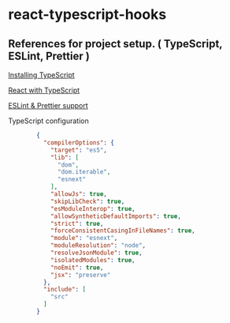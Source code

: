 # react-typescript-hooks

<h2> References for project setup. ( TypeScript, ESLint, Prettier ) </h2>

<a href="https://www.typescriptlang.org/#download-links">Installing TypeScript</a><br/>

<a href="https://create-react-app.dev/docs/adding-typescript/">React with TypeScript</a><br/>

<a href="https://www.robertcooper.me/using-eslint-and-prettier-in-a-typescript-project ">ESLint & Prettier support</a><br/>

<p>TypeScript configuration</p>

  ```json - .tsconfig
          {
            "compilerOptions": {
              "target": "es5",
              "lib": [
                "dom",
                "dom.iterable",
                "esnext"
              ],
              "allowJs": true,
              "skipLibCheck": true,
              "esModuleInterop": true,
              "allowSyntheticDefaultImports": true,
              "strict": true,
              "forceConsistentCasingInFileNames": true,
              "module": "esnext",
              "moduleResolution": "node",
              "resolveJsonModule": true,
              "isolatedModules": true,
              "noEmit": true,
              "jsx": "preserve"
            },
            "include": [
              "src"
            ]
          }
  ```